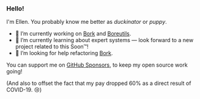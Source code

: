 ### Hello!

I'm Ellen. You probably know me better as _duckinator_ or _puppy_.

- 🔭 I’m currently working on [Bork](https://github.com/duckinator/bork) and [Boreutils](https://github.com/duckinator/boreutils).
- 🌱 I’m currently learning about expert systems &mdash; look forward to a new project related to this Soon™!
- 🤔 I’m looking for help refactoring [Bork](https://github.com/duckinator/bork).

You can support me on [GitHub Sponsors](https://github.com/sponsors/duckinator), to keep my open source work going!

(And also to offset the fact that my pay dropped 60% as a direct result of COVID-19. 😢)

<!--
**duckinator/duckinator** is a ✨ _special_ ✨ repository because its `README.md` (this file) appears on your GitHub profile.

Here are some ideas to get you started:

- 🔭 I’m currently working on ...
- 🌱 I’m currently learning ...
- 👯 I’m looking to collaborate on ...
- 🤔 I’m looking for help with ...
- 💬 Ask me about ...
- 📫 How to reach me: ...
- 😄 Pronouns: ...
- ⚡ Fun fact: ...
-->
